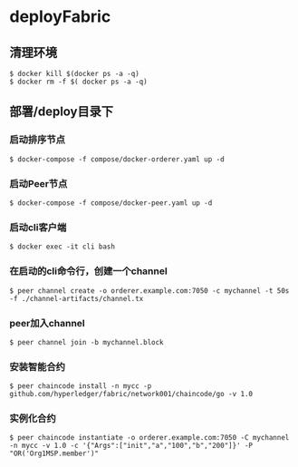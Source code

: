 # deployFabric
## 清理环境
  ```shell
  $ docker kill $(docker ps -a -q)
  $ docker rm -f $( docker ps -a -q)
  ```

## 部署/deploy目录下

### 启动排序节点

```shell
$ docker-compose -f compose/docker-orderer.yaml up -d
```

### 启动Peer节点

```shell
$ docker-compose -f compose/docker-peer.yaml up -d
```

### 启动cli客户端

```shell
$ docker exec -it cli bash
```

### 在启动的cli命令行，创建一个channel

```shell
$ peer channel create -o orderer.example.com:7050 -c mychannel -t 50s -f ./channel-artifacts/channel.tx 
```

### peer加入channel

```shell
$ peer channel join -b mychannel.block
```

### 安装智能合约

```shell
$ peer chaincode install -n mycc -p github.com/hyperledger/fabric/network001/chaincode/go -v 1.0
```

### 实例化合约

```shell
$ peer chaincode instantiate -o orderer.example.com:7050 -C mychannel -n mycc -v 1.0 -c '{"Args":["init","a","100","b","200"]}' -P "OR('Org1MSP.member')"
```

